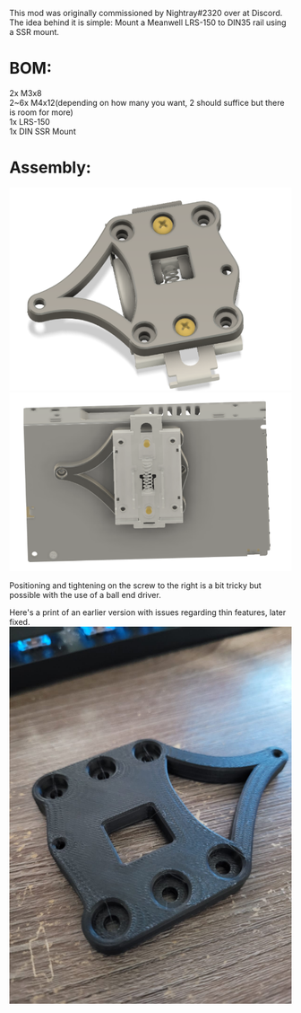 This mod was originally commissioned by Nightray#2320 over at Discord.  
The idea behind it is simple: Mount a Meanwell LRS-150 to DIN35 rail using a SSR mount.  
# BOM:  
2x M3x8  
2~6x M4x12(depending on how many you want, 2 should suffice but there is room for more)  
1x LRS-150  
1x DIN SSR Mount  

# Assembly: 

![alt text](https://github.com/Rai-Oliveira/VoronUsers/blob/master/printer_mods/MatrixRay/LRS150_DIN-Mount/Images/top_without_psu.png)
![alt text](https://github.com/Rai-Oliveira/VoronUsers/blob/master/printer_mods/MatrixRay/LRS150_DIN-Mount/Images/complete.png)

Positioning and tightening on the screw to the right is a bit tricky but possible with the use of a ball end driver.  


Here's a print of an earlier version with issues regarding thin features, later fixed.  
![alt text](https://github.com/Rai-Oliveira/VoronUsers/blob/master/printer_mods/MatrixRay/LRS150_DIN-Mount/Images/old_ver_print.png)
